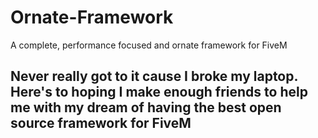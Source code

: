 # Ornate-Framework
A complete, performance focused and ornate framework for FiveM

## Never really got to it cause I broke my laptop. Here's to hoping I make enough friends to help me with my dream of having the best open source framework for FiveM
